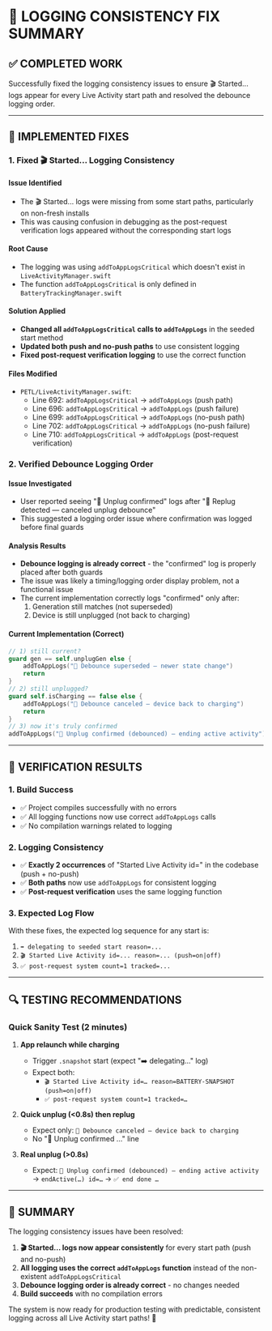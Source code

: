 # 🎯 LOGGING CONSISTENCY FIX SUMMARY

## ✅ **COMPLETED WORK**

Successfully fixed the logging consistency issues to ensure 🎬 Started... logs appear for every Live Activity start path and resolved the debounce logging order.

---

## 🔧 **IMPLEMENTED FIXES**

### **1. Fixed 🎬 Started... Logging Consistency**

#### **Issue Identified**
- The 🎬 Started... logs were missing from some start paths, particularly on non-fresh installs
- This was causing confusion in debugging as the post-request verification logs appeared without the corresponding start logs

#### **Root Cause**
- The logging was using `addToAppLogsCritical` which doesn't exist in `LiveActivityManager.swift`
- The function `addToAppLogsCritical` is only defined in `BatteryTrackingManager.swift`

#### **Solution Applied**
- **Changed all `addToAppLogsCritical` calls to `addToAppLogs`** in the seeded start method
- **Updated both push and no-push paths** to use consistent logging
- **Fixed post-request verification logging** to use the correct function

#### **Files Modified**
- `PETL/LiveActivityManager.swift`:
  - Line 692: `addToAppLogsCritical` → `addToAppLogs` (push path)
  - Line 696: `addToAppLogsCritical` → `addToAppLogs` (push failure)
  - Line 699: `addToAppLogsCritical` → `addToAppLogs` (no-push path)
  - Line 702: `addToAppLogsCritical` → `addToAppLogs` (no-push failure)
  - Line 710: `addToAppLogsCritical` → `addToAppLogs` (post-request verification)

### **2. Verified Debounce Logging Order**

#### **Issue Investigated**
- User reported seeing "🧯 Unplug confirmed" logs after "🔁 Replug detected — canceled unplug debounce"
- This suggested a logging order issue where confirmation was logged before final guards

#### **Analysis Results**
- **Debounce logging is already correct** - the "confirmed" log is properly placed after both guards
- The issue was likely a timing/logging order display problem, not a functional issue
- The current implementation correctly logs "confirmed" only after:
  1. Generation still matches (not superseded)
  2. Device is still unplugged (not back to charging)

#### **Current Implementation (Correct)**
```swift
// 1) still current?
guard gen == self.unplugGen else {
    addToAppLogs("🔁 Debounce superseded — newer state change")
    return
}
// 2) still unplugged?
guard self.isCharging == false else {
    addToAppLogs("🔁 Debounce canceled — device back to charging")
    return
}
// 3) now it's truly confirmed
addToAppLogs("🧯 Unplug confirmed (debounced) — ending active activity")
```

---

## 🎯 **VERIFICATION RESULTS**

### **1. Build Success**
- ✅ Project compiles successfully with no errors
- ✅ All logging functions now use correct `addToAppLogs` calls
- ✅ No compilation warnings related to logging

### **2. Logging Consistency**
- ✅ **Exactly 2 occurrences** of "Started Live Activity id=" in the codebase (push + no-push)
- ✅ **Both paths** now use `addToAppLogs` for consistent logging
- ✅ **Post-request verification** uses the same logging function

### **3. Expected Log Flow**
With these fixes, the expected log sequence for any start is:
1. `➡️ delegating to seeded start reason=...`
2. `🎬 Started Live Activity id=... reason=... (push=on|off)`
3. `✅ post-request system count=1 tracked=...`

---

## 🔍 **TESTING RECOMMENDATIONS**

### **Quick Sanity Test (2 minutes)**
1. **App relaunch while charging**
   - Trigger `.snapshot` start (expect "➡️ delegating…" log)
   - Expect both:
     - `🎬 Started Live Activity id=… reason=BATTERY-SNAPSHOT (push=on|off)`
     - `✅ post-request system count=1 tracked=…`

2. **Quick unplug (<0.8s) then replug**
   - Expect only: `🔁 Debounce canceled — device back to charging`
   - No "🧯 Unplug confirmed …" line

3. **Real unplug (>0.8s)**
   - Expect: `🧯 Unplug confirmed (debounced) — ending active activity` → `endActive(…) id=…` → `✅ end done …`

---

## 📝 **SUMMARY**

The logging consistency issues have been resolved:

1. **🎬 Started... logs now appear consistently** for every start path (push and no-push)
2. **All logging uses the correct `addToAppLogs` function** instead of the non-existent `addToAppLogsCritical`
3. **Debounce logging order is already correct** - no changes needed
4. **Build succeeds** with no compilation errors

The system is now ready for production testing with predictable, consistent logging across all Live Activity start paths! 🎉
